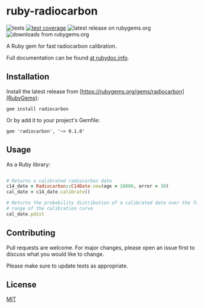 # ruby-radiocarbon

![tests](https://github.com/joeroe/ruby-radiocarbon/actions/workflows/tests.yml/badge.svg)
[![test coverage](https://coveralls.io/repos/github/joeroe/ruby-radiocarbon/badge.svg?branch=main)](https://coveralls.io/github/joeroe/ruby-radiocarbon?branch=main)
![latest release on rubygems.org](https://img.shields.io/gem/v/radiocarbon)
![downloads from rubygems.org](https://img.shields.io/gem/dt/radiocarbon)

A Ruby gem for fast radiocarbon calibration.

Full documentation can be found [at rubydoc.info](https://rubydoc.info/github/joeroe/ruby-radiocarbon).

## Installation

Install the latest release from [https://rubygems.org/gems/radiocarbon](RubyGems):

```
gem install radiocarbon
```

Or by add it to your project's Gemfile:

```
gem 'radiocarbon', '~> 0.1.0'
```

## Usage

As a Ruby library:

```ruby

# Returns a calibrated radiocarbon date
c14_date = Radiocarbon::C14Date.new(age = 10000, error = 30)
cal_date = c14_date.calibrate()

# Returns the probability distribution of a calibrated date over the full
# range of the calibration curve
cal_date.pdist
```

## Contributing

Pull requests are welcome. For major changes, please open an issue first to discuss what you would like to change.

Please make sure to update tests as appropriate.

## License

[MIT](https://choosealicense.com/licenses/mit/)
